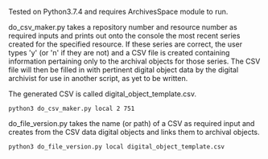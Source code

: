 Tested on Python3.7.4 and requires ArchivesSpace module to run.

do_csv_maker.py takes a repository number and resource number as required inputs and prints out onto the console the most recent series created for the specified resource. If these series are correct, the user types 'y' (or 'n' if they are not) and a CSV file is created containing information pertaining only to the archival objects for those series. The CSV file will then be filled in with pertinent digital object data by the digital archivist for use in another script, as yet to be written.

The generated CSV is called digital_object_template.csv.

```python3 do_csv_maker.py local 2 751``` 

do_file_version.py takes the name (or path) of a CSV as required input and creates from the CSV data digital objects and links them to archival objects.  

```python3 do_file_version.py local digital_object_template.csv```
